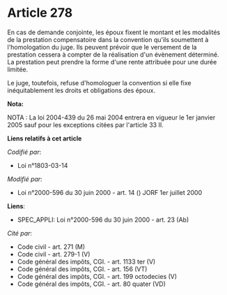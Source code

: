# Article 278

En cas de demande conjointe, les époux fixent le montant et les modalités de la prestation compensatoire dans la convention
qu'ils soumettent à l'homologation du juge. Ils peuvent prévoir que le versement de la prestation cessera à compter de la
réalisation d'un évènement déterminé. La prestation peut prendre la forme d'une rente attribuée pour une durée limitée.

Le juge, toutefois, refuse d'homologuer la convention si elle fixe inéquitablement les droits et obligations des époux.

**Nota:**

NOTA : La loi 2004-439 du 26 mai 2004 entrera en vigueur le 1er janvier 2005 sauf pour les exceptions citées par l'article 33
II.

**Liens relatifs à cet article**

_Codifié par_:

  - Loi n°1803-03-14

_Modifié par_:

  - Loi n°2000-596 du 30 juin 2000 - art. 14 () JORF 1er juillet 2000

**Liens**:

  - SPEC_APPLI: Loi n°2000-596 du 30 juin 2000 - art. 23 (Ab)

_Cité par_:

  - Code civil - art. 271 (M)
  - Code civil - art. 279-1 (V)
  - Code général des impôts, CGI. - art. 1133 ter (V)
  - Code général des impôts, CGI. - art. 156 (VT)
  - Code général des impôts, CGI. - art. 199 octodecies (V)
  - Code général des impôts, CGI. - art. 80 quater (VD)
